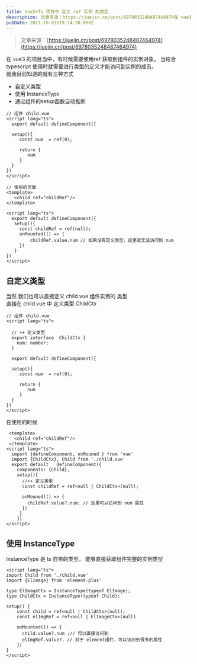 ```yaml
---
title: Vue3+Ts 项目中 定义 ref 实例 的类型
description: 文章来源：https://juejin.cn/post/6978035248487464974在 vue3 的项目当中，有时候需要使用ref 获取到组件的实例对象。 当结合 typescript 使用时就需要进行类型的定义才能访问到实例的成员。就我目前知道的就有三种方式自定义类型使用 Inst...
pubDate: 2021-10-01T19:14:30.000Z
---
```


> 文章来源：[https://juejin.cn/post/6978035248487464974](https://juejin.cn/post/6978035248487464974)


在 vue3 的项目当中，有时候需要使用ref 获取到组件的实例对象。 当结合 typescript 使用时就需要进行类型的定义才能访问到实例的成员。<br />就我目前知道的就有三种方式

- 自定义类型
- 使用 InstanceType
- 通过组件的setup函数自动推断
```vue
// 组件 child.vue
<script lang="ts">
  export default defineComponent({
  
  setup(){
     const num  = ref(0);
     
     return {
        num
     }
  }
})
</script>

// 使用的页面
<template>
   <child ref="childRef"/>
</template>

<script lang="ts">
  export default defineComponent({
   setup(){
     const childRef = ref(null);
     onMounted(() => {
         childRef.value.num // 如果没有定义类型，这里就无法访问到 num
     })
   }
})
</script>
```

## 自定义类型
当然 我们也可以直接定义 child.vue 组件实例的 类型<br />直接在 child.vue 中 定义类型 ChildCtx
```vue
// 组件 child.vue
<script lang="ts">
  
  // ++ 定义类型
  export interface  ChildCtx {
    num: number;
  }
  
  export default defineComponent({
  
  setup(){
     const num  = ref(0);
     
     return {
        num
     }
  }
})
</script>
```
在使用的时候
```vue
 <template>
   <child ref="childRef"/>
 </template>
<script lang="ts">
  import {defineComponent, onMouned } from 'vue'
  import {ChildCtx}, Child from './child.vue'
  export default   defineComponent({
    components: {Child},
    setup(){
      //++ 定义类型
      const childRef = ref<null | ChildCtx>(null);

      onMouned(() => {
        childRef.value?.num; // 这里可以访问到 num 属性
      })
     }
	})
</script>
```

## 使用 InstanceType
InstanceType<T> 是 ts 自带的类型， 能够直接获取组件完整的实例类型
```vue
<script lang="ts">
import Child from './child.vue'
import {ElImage} from 'element-plus'

type ElImageCtx = InstanceType(typeof ElImage);
type ChildCtx = InstanceType(typeof Child);

setup() {
    const child = ref<null | ChildCtx>(null);
    const elImgRef = ref<null | ElImageCtx>(null)

    onMounted(() => {
      child.value?.num ;// 可以直接访问到
      elImgRef.value?. // 对于 element组件，可以访问到很多的属性
    })
}
</script>
```
